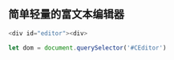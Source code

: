 ## 简单轻量的富文本编辑器
```javascript
<div id="editor"><div>

let dom = document.querySelector('#CEditor')
```
